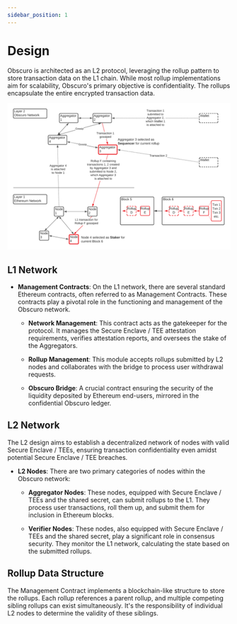 ```yaml
---
sidebar_position: 1
---
```

# Design

Obscuro is architected as an L2 protocol, leveraging the rollup pattern to store transaction data on the L1 chain. While most rollup implementations aim for scalability, Obscuro's primary objective is confidentiality. The rollups encapsulate the entire encrypted transaction data.

![L1-L2 Interaction](../assets/l1-l2-interaction.png)

## L1 Network

- **Management Contracts**: On the L1 network, there are several standard Ethereum contracts, often referred to as Management Contracts. These contracts play a pivotal role in the functioning and management of the Obscuro network.

  - **Network Management**: This contract acts as the gatekeeper for the protocol. It manages the Secure Enclave / TEE attestation requirements, verifies attestation reports, and oversees the stake of the Aggregators.

  - **Rollup Management**: This module accepts rollups submitted by L2 nodes and collaborates with the bridge to process user withdrawal requests.

  - **Obscuro Bridge**: A crucial contract ensuring the security of the liquidity deposited by Ethereum end-users, mirrored in the confidential Obscuro ledger.

## L2 Network

The L2 design aims to establish a decentralized network of nodes with valid Secure Enclave / TEEs, ensuring transaction confidentiality even amidst potential Secure Enclave / TEE breaches.

- **L2 Nodes**: There are two primary categories of nodes within the Obscuro network:

  - **Aggregator Nodes**: These nodes, equipped with Secure Enclave / TEEs and the shared secret, can submit rollups to the L1. They process user transactions, roll them up, and submit them for inclusion in Ethereum blocks.

  - **Verifier Nodes**: These nodes, also equipped with Secure Enclave / TEEs and the shared secret, play a significant role in consensus security. They monitor the L1 network, calculating the state based on the submitted rollups.

## Rollup Data Structure

The Management Contract implements a blockchain-like structure to store the rollups. Each rollup references a parent rollup, and multiple competing sibling rollups can exist simultaneously. It's the responsibility of individual L2 nodes to determine the validity of these siblings.
